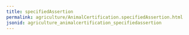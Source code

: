 ```yaml
---
title: specifiedAssertion
permalink: agriculture/AnimalCertification.specifiedAssertion.html
jsonid: agriculture_animalcertification_specifiedassertion
---
```

